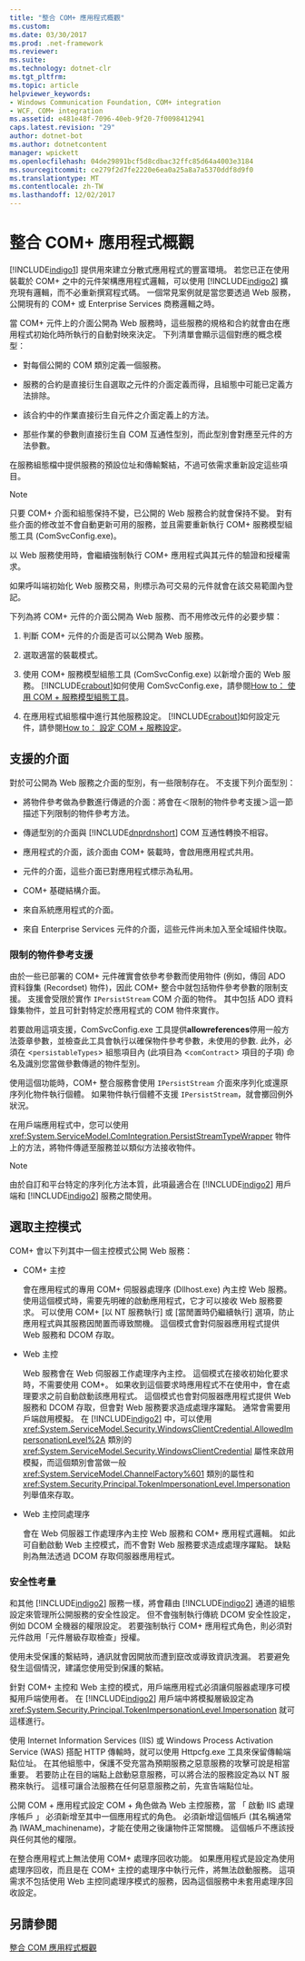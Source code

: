 ```yaml
---
title: "整合 COM+ 應用程式概觀"
ms.custom: 
ms.date: 03/30/2017
ms.prod: .net-framework
ms.reviewer: 
ms.suite: 
ms.technology: dotnet-clr
ms.tgt_pltfrm: 
ms.topic: article
helpviewer_keywords:
- Windows Communication Foundation, COM+ integration
- WCF, COM+ integration
ms.assetid: e481e48f-7096-40eb-9f20-7f0098412941
caps.latest.revision: "29"
author: dotnet-bot
ms.author: dotnetcontent
manager: wpickett
ms.openlocfilehash: 04de29891bcf5d8cdbac32ffc85d64a4003e3184
ms.sourcegitcommit: ce279f2d7fe2220e6ea0a25a8a7a5370ddf8d9f0
ms.translationtype: MT
ms.contentlocale: zh-TW
ms.lasthandoff: 12/02/2017
---
```

# <a name="integrating-with-com-applications-overview"></a>整合 COM+ 應用程式概觀
[!INCLUDE[indigo1](../../../../includes/indigo1-md.md)] 提供用來建立分散式應用程式的豐富環境。 若您已正在使用裝載於 COM+ 之中的元件架構應用程式邏輯，可以使用 [!INCLUDE[indigo2](../../../../includes/indigo2-md.md)] 擴充現有邏輯，而不必重新撰寫程式碼。 一個常見案例就是當您要透過 Web 服務，公開現有的 COM+ 或 Enterprise Services 商務邏輯之時。  
  
 當 COM+ 元件上的介面公開為 Web 服務時，這些服務的規格和合約就會由在應用程式初始化時所執行的自動對映來決定。 下列清單會顯示這個對應的概念模型：  
  
-   對每個公開的 COM 類別定義一個服務。  
  
-   服務的合約是直接衍生自選取之元件的介面定義而得，且組態中可能已定義方法排除。  
  
-   該合約中的作業直接衍生自元件之介面定義上的方法。  
  
-   那些作業的參數則直接衍生自 COM 互通性型別，而此型別會對應至元件的方法參數。  
  
 在服務組態檔中提供服務的預設位址和傳輸繫結，不過可依需求重新設定這些項目。  
  
> [!NOTE]
>  只要 COM+ 介面和組態保持不變，已公開的 Web 服務合約就會保持不變。 對有些介面的修改並不會自動更新可用的服務，並且需要重新執行 COM+ 服務模型組態工具 (ComSvcConfig.exe)。  
  
 以 Web 服務使用時，會繼續強制執行 COM+ 應用程式與其元件的驗證和授權需求。  
  
 如果呼叫端初始化 Web 服務交易，則標示為可交易的元件就會在該交易範圍內登記。  
  
 下列為將 COM+ 元件的介面公開為 Web 服務、而不用修改元件的必要步驟：  
  
1.  判斷 COM+ 元件的介面是否可以公開為 Web 服務。  
  
2.  選取適當的裝載模式。  
  
3.  使用 COM+ 服務模型組態工具 (ComSvcConfig.exe) 以新增介面的 Web 服務。 [!INCLUDE[crabout](../../../../includes/crabout-md.md)]如何使用 ComSvcConfig.exe，請參閱[How to： 使用 COM + 服務模型組態工具](../../../../docs/framework/wcf/feature-details/how-to-use-the-com-service-model-configuration-tool.md)。  
  
4.  在應用程式組態檔中進行其他服務設定。 [!INCLUDE[crabout](../../../../includes/crabout-md.md)]如何設定元件，請參閱[How to： 設定 COM + 服務設定](../../../../docs/framework/wcf/feature-details/how-to-configure-com-service-settings.md)。  
  
## <a name="supported-interfaces"></a>支援的介面  
 對於可公開為 Web 服務之介面的型別，有一些限制存在。 不支援下列介面型別：  
  
-   將物件參考做為參數進行傳遞的介面：將會在＜限制的物件參考支援＞這一節描述下列限制的物件參考方法。  
  
-   傳遞型別的介面與 [!INCLUDE[dnprdnshort](../../../../includes/dnprdnshort-md.md)] COM 互通性轉換不相容。  
  
-   應用程式的介面，該介面由 COM+ 裝載時，會啟用應用程式共用。  
  
-   元件的介面，這些介面已對應用程式標示為私用。  
  
-   COM+ 基礎結構介面。  
  
-   來自系統應用程式的介面。  
  
-   來自 Enterprise Services 元件的介面，這些元件尚未加入至全域組件快取。  
  
### <a name="limited-object-reference-support"></a>限制的物件參考支援  
 由於一些已部署的 COM+ 元件確實會依參考參數而使用物件 (例如，傳回 ADO 資料錄集 (Recordset) 物件)，因此 COM+ 整合中就包括物件參考參數的限制支援。 支援會受限於實作 `IPersistStream` COM 介面的物件。 其中包括 ADO 資料錄集物件，並且可針對特定於應用程式的 COM 物件來實作。  
  
 若要啟用這項支援，ComSvcConfig.exe 工具提供**allowreferences**停用一般方法簽章參數，並檢查此工具會執行以確保物件參考參數，未使用的參數. 此外，必須在 <`persistableTypes`> 組態項目內 (此項目為 <`comContract`> 項目的子項) 命名及識別您當做參數傳遞的物件型別。  
  
 使用這個功能時，COM+ 整合服務會使用 `IPersistStream` 介面來序列化或還原序列化物件執行個體。 如果物件執行個體不支援 `IPersistStream`，就會擲回例外狀況。  
  
 在用戶端應用程式中，您可以使用 <xref:System.ServiceModel.ComIntegration.PersistStreamTypeWrapper> 物件上的方法，將物件傳遞至服務並以類似方法接收物件。  
  
> [!NOTE]
>  由於自訂和平台特定的序列化方法本質，此項最適合在 [!INCLUDE[indigo2](../../../../includes/indigo2-md.md)] 用戶端和 [!INCLUDE[indigo2](../../../../includes/indigo2-md.md)] 服務之間使用。  
  
## <a name="selecting-the-hosting-mode"></a>選取主控模式  
 COM+ 會以下列其中一個主控模式公開 Web 服務：  
  
-   COM+ 主控  
  
     會在應用程式的專用 COM+ 伺服器處理序 (Dllhost.exe) 內主控 Web 服務。 使用這個模式時，需要先明確的啟動應用程式，它才可以接收 Web 服務要求。 可以使用 COM+ [以 NT 服務執行] 或 [當閒置時仍繼續執行] 選項，防止應用程式與其服務因閒置而導致關機。 這個模式會對伺服器應用程式提供 Web 服務和 DCOM 存取。  
  
-   Web 主控  
  
     Web 服務會在 Web 伺服器工作處理序內主控。 這個模式在接收初始化要求時，不需要使用 COM+。 如果收到這個要求時應用程式不在使用中，會在處理要求之前自動啟動該應用程式。 這個模式也會對伺服器應用程式提供 Web 服務和 DCOM 存取，但會對 Web 服務要求造成處理序躍點。 通常會需要用戶端啟用模擬。 在 [!INCLUDE[indigo2](../../../../includes/indigo2-md.md)] 中，可以使用 <xref:System.ServiceModel.Security.WindowsClientCredential.AllowedImpersonationLevel%2A> 類別的 <xref:System.ServiceModel.Security.WindowsClientCredential> 屬性來啟用模擬，而這個類別會當做一般 <xref:System.ServiceModel.ChannelFactory%601> 類別的屬性和 <xref:System.Security.Principal.TokenImpersonationLevel.Impersonation> 列舉值來存取。  
  
-   Web 主控同處理序  
  
     會在 Web 伺服器工作處理序內主控 Web 服務和 COM+ 應用程式邏輯。 如此可自動啟動 Web 主控模式，而不會對 Web 服務要求造成處理序躍點。 缺點則為無法透過 DCOM 存取伺服器應用程式。  
  
### <a name="security-considerations"></a>安全性考量  
 和其他 [!INCLUDE[indigo2](../../../../includes/indigo2-md.md)] 服務一樣，將會藉由 [!INCLUDE[indigo2](../../../../includes/indigo2-md.md)] 通道的組態設定來管理所公開服務的安全性設定。 但不會強制執行傳統 DCOM 安全性設定，例如 DCOM 全機器的權限設定。 若要強制執行 COM+ 應用程式角色，則必須對元件啟用「元件層級存取檢查」授權。  
  
 使用未受保護的繫結時，通訊就會因開放而遭到竄改或導致資訊洩漏。 若要避免發生這個情況，建議您使用受到保護的繫結。  
  
 針對 COM+ 主控和 Web 主控的模式，用戶端應用程式必須讓伺服器處理序可模擬用戶端使用者。 在 [!INCLUDE[indigo2](../../../../includes/indigo2-md.md)] 用戶端中將模擬層級設定為 <xref:System.Security.Principal.TokenImpersonationLevel.Impersonation> 就可這樣進行。  
  
 使用 Internet Information Services (IIS) 或 Windows Process Activation Service (WAS) 搭配 HTTP 傳輸時，就可以使用 Httpcfg.exe 工具來保留傳輸端點位址。 在其他組態中，保護不受充當為預期服務之惡意服務的攻擊可說是相當重要。 若要防止在目的端點上啟動惡意服務，可以將合法的服務設定為以 NT 服務來執行。 這樣可讓合法服務在任何惡意服務之前，先宣告端點位址。  
  
 公開 COM + 應用程式設定 COM + 角色做為 Web 主控服務，當 「 啟動 IIS 處理序帳戶 」 必須新增至其中一個應用程式的角色。 必須新增這個帳戶 (其名稱通常為 IWAM_machinename)，才能在使用之後讓物件正常關機。 這個帳戶不應該授與任何其他的權限。  
  
 在整合應用程式上無法使用 COM+ 處理序回收功能。 如果應用程式是設定為使用處理序回收，而且是在 COM+ 主控的處理序中執行元件，將無法啟動服務。 這項需求不包括使用 Web 主控同處理序模式的服務，因為這個服務中未套用處理序回收設定。  
  
## <a name="see-also"></a>另請參閱  
 [整合 COM 應用程式概觀](../../../../docs/framework/wcf/feature-details/integrating-with-com-applications-overview.md)
